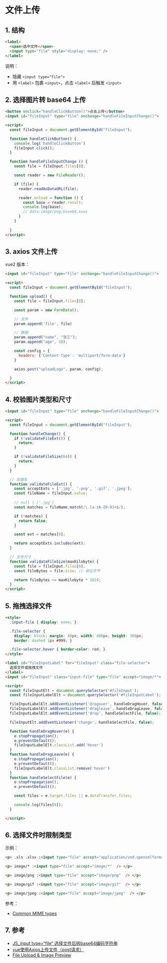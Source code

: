 <!--#region
@author 吴钦飞
@email wuqinfei@qq.com
@create date 2023-12-11 09:39:08
@modify date 2023-12-11 09:39:12
@desc [description]
#endregion-->


# 文件上传

## 1. 结构

```html
<label>
  <span>选中文件</span>
  <input type="file" style="display: none;" />
</label>
```

说明：

* 隐藏 `<input type="file">`
* 用 `<label>` 包裹 `<input>`，点击 `<label>` 后触发 `<input>`

## 2. 选择图片转 base64 上传

```html
<button onclick="handleClickButton()">点击上传</button>
<input id="fileInput" type="file" onchange="handleFileInputChange()">

<script>
  const fileInput = document.getElementById("fileInput");

  function handleClickButton() {
    console.log('handleClickButton')
    fileInput.click();
  }

  function handleFileInputChange () {
    const file = fileInput.files[0];

    const reader = new FileReader();

    if (file) {
      reader.readAsDataURL(file);

      reader.onload = function () {
        const base = reader.result;
        console.log(base);
        // data:image/png;base64,xxxx
      }
    }
      
  }
</script>
```

## 3. axios 文件上传

vue2 版本：

```html
<input id="fileInput" type="file" onchange="handleFileInputChange()">

<script>
  const fileInput = document.getElementById("fileInput");

  function upload() {
    const file = fileInput.files[0];    

    const param = new FormData();       

    // 文件
    param.append('file', file)   

    // 数据
    param.append("name", "张三");
    param.append("age", 18);

    const config = {
      headers: {'Content-Type': 'multipart/form-data'}
    }

    axios.post("uploadLogo", param, config);

  }
</script>
```

## 4. 校验图片类型和尺寸

```html
<input id="fileInput" type="file" onchange="handleFileInputChange()">

<script>
  const fileInput = document.getElementById("fileInput");

  function handleChange() {
    if (!validateFileExt()) {
      return;
    }

    if (!validateFileSize(64)) {
      return;
    }
  }

  // 后缀名
  function validateFileExt() {
    const acceptExts = ['.jpg', '.png', '.gif', '.jpeg'];
    const fileName = fileInput.value;
    
    // null | ['.jpg']
    const matches = fileName.match(/\.[a-zA-Z0-9]+$/);

    if (!matches) {
      return false;
    }

    const ext = matches[0];

    return acceptExts.includes(ext);
  }

  // 文件尺寸
  function validateFileSize(maxKilobyte) {
    const file = fileInput.files[0];    
    const fileBytes = file.size; // 单位字节

    return fileBytes <= maxKilobyte * 1024;
  }
</script>
```

## 5. 拖拽选择文件

```html
<style>
  .input-file { display: none; }

  .file-selector { 
    display: block; margin: 40px; width: 400px; height: 300px; 
    border: dashed 1px #999; }

  .file-selector.hover { border-color: red; }
</style>

<label id="fileInputLabel" for="fileInput" class="file-selector">
  选择文件或拖拽文件
</label>
<input id="fileInput" class="input-file" type="file" accept="image/*">

<script>
  const fileInputElt = document.querySelector('#fileInput');
  const fileInputLabelElt = document.querySelector('#fileInputLabel');

  fileInputLabelElt.addEventListener('dragover', handleDragHover, false);
  fileInputLabelElt.addEventListener('dragleave', handleDragLeave, false);
  fileInputLabelElt.addEventListener('drop', handleSelectFile, false);

  fileInputElt.addEventListener('change', handleSelectFile, false);

  function handleDragHover(e) {
    e.stopPropagation();
    e.preventDefault();
    fileInputLabelElt.classList.add('hover')
  }
  function handleDragLeave(e) {
    e.stopPropagation();
    e.preventDefault();
    fileInputLabelElt.classList.remove('hover')
  }
  function handleSelectFile(e) {
    e.stopPropagation();
    e.preventDefault();

    const files = e.target.files || e.dataTransfer.files;

    console.log(files[0]);
  }

</script>
```

## 6. 选择文件时限制类型

示例：

```html
<p> .xls .xlsx :<input type="file" accept="application/vnd.openxmlformats-officedocument.spreadsheetml.sheet, application/vnd.ms-excel"  /> </p>

<p> image/* :<input type="file" accept="image/*"  /> </p>

<p> image/png :<input type="file" accept="image/png"  /> </p>

<p> image/gif :<input type="file" accept="image/gif"  /> </p>

<p> image/jpeg :<input type="file" accept="image/jpeg"  /> </p>
```

参考：

* [Common MIME types](https://developer.mozilla.org/en-US/docs/Web/HTTP/Basics_of_HTTP/MIME_types/Common_types)

## 7. 参考

* [JS_input type=“file“ 选择文件后转base64编码字符串](https://blog.csdn.net/weixin_44599931/article/details/108474028)
* [vue使用Axios上传文件（post请求）](https://zhuanlan.zhihu.com/p/401927014)
* [File Upload & Image Preview](https://codepen.io/gaitho/pen/mjBBLP)
